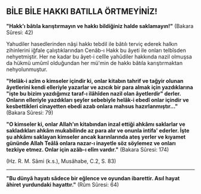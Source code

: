 ##  BİLE BİLE HAKKI BATILLA ÖRTMEYİNİZ!

**"Hakk'ı bâtıla karıştırmayın ve hakkı bildiği­niz halde saklamayın!"** (Bakara Sûresi: 42)

Yahudiler hasedlerinden nâşi hakkı tebdil ile bâtılı terviç ederek halkın zihinlerini iğfale çalış­tıklarından Cenâb-ı Hakk bu âyeti ile onları telbîsden nehyetmiştir. Her ne kadar bu âyet-i celîle yahûdiler hakkında nazil olmuşsa da hükmü umûmî olduğundan her mü'min de hakkı bâtıla karıştırmaktan nehyolunmuştur.

**"Helâk-i azîm o kimseler içindir ki, onlar kitabın tahrif ve tağyir olunan âyetlerini kendi elleriyle yazarlar ve azıcık bir para almak için yazdıklarına "işte bu bizim yazdığımız taraf-ı ilâhîden nazil olan âyetlerdir" derler. Onların el­leriyle yazdıkları şeyler sebebiyle helâk-i ebedî onlar içindir ve kesbettikleri cinayetten ebedi azab onlara mahsus hazırlanmıştır..."** (Bakara Sûresi: 79)

**"O kimseler ki, onlar Allah'ın kitabından inzal ettiği ahkâmı saklarlar ve sakladıkları ahkâm mukabilinde az para alır ve onunla intifa' eder­ler. İşte şu ahkâmı saklayan kimseler ancak ka­rınlarında ateş yerler ve kıyamet gününde Allah Teâlâ onlara nazar-ı inayetle söz söylemez ve on­ları tezkiye etmez. Onlar için azâb-ı elîm vardır."** (Bakara Sûresi: 174)

(Hz. R. M. Sâmi (k.s.), Musâhabe, C.2, S. 83)

<hr>

**"Bu dünyâ hayatı sâdece bir eğlence ve oyun­dan ibarettir. Asıl hayat âhiret yurdundaki ha­yattır."** (Rûm Sûresi: 64)
